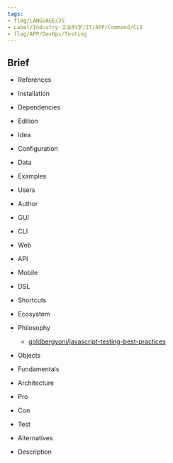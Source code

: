 ```yaml
---
tags:
- flag/LANGUAGE/JS
- Label/Industry-工业科学/IT/APP/Command/CLI
- flag/APP/DevOps/Testing
---
```


## Brief

- References

- Installation

- Dependencies

- Edition

- Idea

- Configuration

- Data

- Examples

- Users

- Author

- GUI

- CLI

- Web

- API

- Mobile

- DSL

- Shortcuts

- Ecosystem

- Philosophy
    - [goldbergyoni/javascript-testing-best-practices](https://github.com/goldbergyoni/javascript-testing-best-practices/blob/master/readme-zh-CN.md)

- Objects

- Fundamentals

- Architecture

- Pro

- Con

- Test

- Alternatives

- Description
